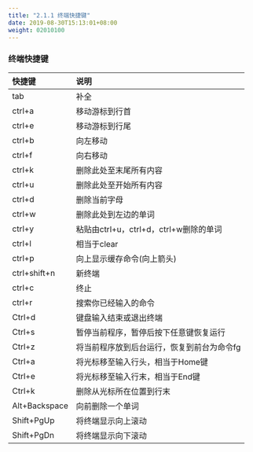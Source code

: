 ```yaml
---
title: "2.1.1 终端快捷键"
date: 2019-08-30T15:13:01+08:00
weight: 02010100
---
```


### 终端快捷键

| 快捷键 | 说明 |
| :--- | :-----------|
| tab | 补全 |
| ctrl+a | 移动游标到行首 |
| ctrl+e | 移动游标到行尾 |
| ctrl+b | 向左移动 |
| ctrl+f | 向右移动 |
| ctrl+k | 删除此处至末尾所有内容 |
| ctrl+u | 删除此处至开始所有内容 |
| ctrl+d | 删除当前字母 |
| ctrl+w | 删除此处到左边的单词 |
| ctrl+y | 粘贴由ctrl+u，ctrl+d，ctrl+w删除的单词 |
| ctrl+l | 相当于clear |
| ctrl+p | 向上显示缓存命令(向上箭头) |
| ctrl+shift+n | 新终端 |
| ctrl+c | 终止 |
| ctrl+r | 搜索你已经输入的命令 |
| Ctrl+d | 键盘输入结束或退出终端 |
| Ctrl+s | 暂停当前程序，暂停后按下任意键恢复运行 |
| Ctrl+z | 将当前程序放到后台运行，恢复到前台为命令fg |
| Ctrl+a | 将光标移至输入行头，相当于Home键 |
| Ctrl+e | 将光标移至输入行末，相当于End键 |
| Ctrl+k | 删除从光标所在位置到行末 |
| Alt+Backspace | 向前删除一个单词 |
| Shift+PgUp | 将终端显示向上滚动 |
| Shift+PgDn | 将终端显示向下滚动 |
